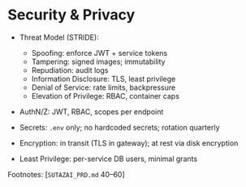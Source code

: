 # Security & Privacy

- Threat Model (STRIDE):
  - Spoofing: enforce JWT + service tokens
  - Tampering: signed images; immutability
  - Repudiation: audit logs
  - Information Disclosure: TLS, least privilege
  - Denial of Service: rate limits, backpressure
  - Elevation of Privilege: RBAC, container caps

- AuthN/Z: JWT, RBAC, scopes per endpoint
- Secrets: `.env` only; no hardcoded secrets; rotation quarterly
- Encryption: in transit (TLS in gateway); at rest via disk encryption
- Least Privilege: per-service DB users, minimal grants

Footnotes: [`SUTAZAI_PRD.md` 40–60]
